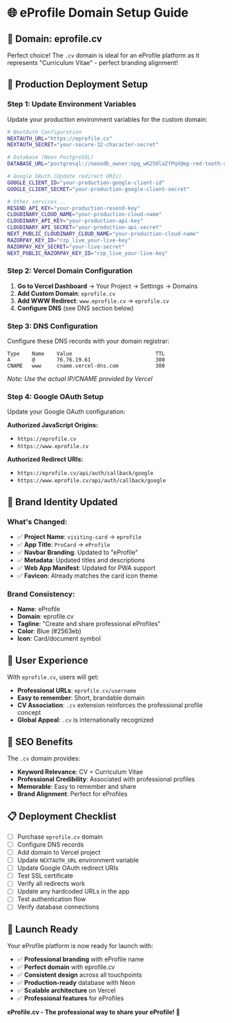 # 🌐 eProfile Domain Setup Guide

## 🎯 **Domain: eprofile.cv**

Perfect choice! The `.cv` domain is ideal for an eProfile platform as it represents "Curriculum Vitae" - perfect branding alignment!

## 🚀 **Production Deployment Setup**

### **Step 1: Update Environment Variables**

Update your production environment variables for the custom domain:

```bash
# NextAuth Configuration
NEXTAUTH_URL="https://eprofile.cv"
NEXTAUTH_SECRET="your-secure-32-character-secret"

# Database (Neon PostgreSQL)
DATABASE_URL="postgresql://neondb_owner:npg_wK25OlaZfPqV@ep-red-tooth-a4prhkus-pooler.us-east-1.aws.neon.tech/neondb?sslmode=require"

# Google OAuth (Update redirect URIs)
GOOGLE_CLIENT_ID="your-production-google-client-id"
GOOGLE_CLIENT_SECRET="your-production-google-client-secret"

# Other services...
RESEND_API_KEY="your-production-resend-key"
CLOUDINARY_CLOUD_NAME="your-production-cloud-name"
CLOUDINARY_API_KEY="your-production-api-key"
CLOUDINARY_API_SECRET="your-production-api-secret"
NEXT_PUBLIC_CLOUDINARY_CLOUD_NAME="your-production-cloud-name"
RAZORPAY_KEY_ID="rzp_live_your-live-key"
RAZORPAY_KEY_SECRET="your-live-secret"
NEXT_PUBLIC_RAZORPAY_KEY_ID="rzp_live_your-live-key"
```

### **Step 2: Vercel Domain Configuration**

1. **Go to Vercel Dashboard** → Your Project → Settings → Domains
2. **Add Custom Domain**: `eprofile.cv`
3. **Add WWW Redirect**: `www.eprofile.cv` → `eprofile.cv`
4. **Configure DNS** (see DNS section below)

### **Step 3: DNS Configuration**

Configure these DNS records with your domain registrar:

```
Type    Name    Value                           TTL
A       @       76.76.19.61                     300
CNAME   www     cname.vercel-dns.com            300
```

_Note: Use the actual IP/CNAME provided by Vercel_

### **Step 4: Google OAuth Setup**

Update your Google OAuth configuration:

**Authorized JavaScript Origins:**

- `https://eprofile.cv`
- `https://www.eprofile.cv`

**Authorized Redirect URIs:**

- `https://eprofile.cv/api/auth/callback/google`
- `https://www.eprofile.cv/api/auth/callback/google`

## 🎨 **Brand Identity Updated**

### **What's Changed:**

- ✅ **Project Name**: `visiting-card` → `eprofile`
- ✅ **App Title**: `ProCard` → `eProfile`
- ✅ **Navbar Branding**: Updated to "eProfile"
- ✅ **Metadata**: Updated titles and descriptions
- ✅ **Web App Manifest**: Updated for PWA support
- ✅ **Favicon**: Already matches the card icon theme

### **Brand Consistency:**

- **Name**: eProfile
- **Domain**: eprofile.cv
- **Tagline**: "Create and share professional eProfiles"
- **Color**: Blue (#2563eb)
- **Icon**: Card/document symbol

## 📱 **User Experience**

With `eprofile.cv`, users will get:

- **Professional URLs**: `eprofile.cv/username`
- **Easy to remember**: Short, brandable domain
- **CV Association**: `.cv` extension reinforces the professional profile concept
- **Global Appeal**: `.cv` is internationally recognized

## 🔧 **SEO Benefits**

The `.cv` domain provides:

- **Keyword Relevance**: CV = Curriculum Vitae
- **Professional Credibility**: Associated with professional profiles
- **Memorable**: Easy to remember and share
- **Brand Alignment**: Perfect for eProfiles

## 📋 **Deployment Checklist**

- [ ] Purchase `eprofile.cv` domain
- [ ] Configure DNS records
- [ ] Add domain to Vercel project
- [ ] Update `NEXTAUTH_URL` environment variable
- [ ] Update Google OAuth redirect URIs
- [ ] Test SSL certificate
- [ ] Verify all redirects work
- [ ] Update any hardcoded URLs in the app
- [ ] Test authentication flow
- [ ] Verify database connections

## 🎉 **Launch Ready**

Your eProfile platform is now ready for launch with:

- ✅ **Professional branding** with eProfile name
- ✅ **Perfect domain** with eprofile.cv
- ✅ **Consistent design** across all touchpoints
- ✅ **Production-ready** database with Neon
- ✅ **Scalable architecture** on Vercel
- ✅ **Professional features** for eProfiles

**eProfile.cv - The professional way to share your eProfile! 🚀**
